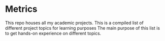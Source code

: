 # Metrics



This repo houses all my academic projects.
This is a compiled list of different project topics for learning purposes
The main purpose of this list is to get hands-on experience on different topics.

